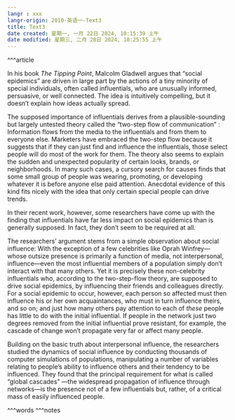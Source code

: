 ```yaml
---
langr : xxx
langr-origin: 2010-英语一-Text3
title: Text3
date created: 星期一, 一月 22日 2024, 10:15:39 上午
date modified: 星期三, 二月 28日 2024, 10:25:55 上午
---
```


^^^article


In his book _The Tipping Point_, Malcolm Gladwell argues that “social epidemics” are driven in large part by the actions of a tiny minority of special individuals, often called influentials, who are unusually informed, persuasive, or well connected. The idea is intuitively compelling, but it doesn’t explain how ideas actually spread.

The supposed importance of influentials derives from a plausible-sounding but largely untested theory called the “two-step flow of communication” : Information flows from the media to the influentials and from them to everyone else. Marketers have embraced the two-step flow because it suggests that if they can just find and influence the influentials, those select people will do most of the work for them. The theory also seems to explain the sudden and unexpected popularity of certain looks, brands, or neighborhoods. In many such cases, a cursory search for causes finds that some small group of people was wearing, promoting, or developing whatever it is before anyone else paid attention. Anecdotal evidence of this kind fits nicely with the idea that only certain special people can drive trends.

In their recent work, however, some researchers have come up with the finding that influentials have far less impact on social epidemics than is generally supposed. In fact, they don’t seem to be required at all.

The researchers’ argument stems from a simple observation about social influence: With the exception of a few celebrities like Oprah Winfrey—whose outsize presence is primarily a function of media, not interpersonal, influence—even the most influential members of a population simply don’t interact with that many others. Yet it is precisely these non-celebrity influentials who, according to the two-step-flow theory, are supposed to drive social epidemics, by influencing their friends and colleagues directly. For a social epidemic to occur, however, each person so affected must then influence his or her own acquaintances, who must in turn influence theirs, and so on; and just how many others pay attention to each of _these_ people has little to do with the initial influential. If people in the network just two degrees removed from the initial influential prove resistant, for example, the cascade of change won’t propagate very far or affect many people.

Building on the basic truth about interpersonal influence, the researchers studied the dynamics of social influence by conducting thousands of computer simulations of populations, manipulating a number of variables relating to people’s ability to influence others and their tendency to be influenced. They found that the principal requirement for what is called “global cascades” —the widespread propagation of influence through networks—is the presence not of a few influentials but, rather, of a critical mass of easily influenced people.



^^^words
^^^notes
